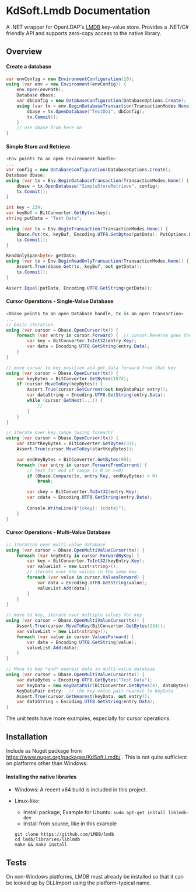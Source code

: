 # KdSoft.Lmdb Documentation
A .NET wrapper for  OpenLDAP's [LMDB](https://github.com/LMDB/lmdb) key-value store.
Provides a .NET/C# friendly API and supports zero-copy access to the native library.

## Overview

#### Create a database

```c#
var envConfig = new EnvironmentConfiguration(10);
using (var env = new Environment(envConfig)) {
    env.Open(envPath);    
    Database dbase;
    var dbConfig = new DatabaseConfiguration(DatabaseOptions.Create);
    using (var tx = env.BeginDatabaseTransaction(TransactionModes.None)) {
        dbase = tx.OpenDatabase("TestDb1", dbConfig);
        tx.Commit();
    }
    // use dbase from here on
}
```

#### Simple Store and Retrieve

```c#
<Env points to an open Environment handle>
...  
var config = new DatabaseConfiguration(DatabaseOptions.Create);
Database dbase;
using (var tx = Env.BeginDatabaseTransaction(TransactionModes.None)) {
    dbase = tx.OpenDatabase("SimpleStoreRetrieve", config);
    tx.Commit();
}

int key = 234;
var keyBuf = BitConverter.GetBytes(key);
string putData = "Test Data";

using (var tx = Env.BeginTransaction(TransactionModes.None)) {
    dbase.Put(tx, keyBuf, Encoding.UTF8.GetBytes(putData), PutOptions.None);
    tx.Commit();
}

ReadOnlySpan<byte> getData;
using (var tx = Env.BeginReadOnlyTransaction(TransactionModes.None)) {
    Assert.True(dbase.Get(tx, keyBuf, out getData));
    tx.Commit();
}

Assert.Equal(putData, Encoding.UTF8.GetString(getData));
```

#### Cursor Operations - Single-Value Database

```c#
<Dbase points to an open Database handle, tx is an open transaction>
...
// basic iteration
using (var cursor = Dbase.OpenCursor(tx)) {
    foreach (var entry in cursor.Forward) {  // cursor.Reverse goes the other way
        var key = BitConverter.ToInt32(entry.Key);
        var data = Encoding.UTF8.GetString(entry.Data);
    }
}

// move cursor to key position and get data forward from that key
using (var cursor = Dbase.OpenCursor(tx)) {
    var keyBytes = BitConverter.GetBytes(1874);
    if (cursor.MoveToKey(keyBytes)) {
        Assert.True(cursor.GetCurrent(out KeyDataPair entry));
        var dataString = Encoding.UTF8.GetString(entry.Data);
        while (cursor.GetNext(...)) {
            //
        }
    }
}

// iterate over key range (using foreach)
using (var cursor = Dbase.OpenCursor(tx)) {
    var startKeyBytes = BitConverter.GetBytes(33);
    Assert.True(cursor.MoveToKey(startKeyBytes));

    var endKeyBytes = BitConverter.GetBytes(99);
    foreach (var entry in cursor.ForwardFromCurrent) {
        // test for end of range (> 0 or >=0)
        if (Dbase.Compare(tx, entry.Key, endKeyBytes) > 0)
            break;

        var ckey = BitConverter.ToInt32(entry.Key);
        var cdata = Encoding.UTF8.GetString(entry.Data);
                        
        Console.WriteLine($"{ckey}: {cdata}");
    }
}

```
#### Cursor Operations - Multi-Value Database
```c#
// iteration over multi-value database
using (var cursor = Dbase.OpenMultiValueCursor(tx)) {
    foreach (var keyEntry in cursor.ForwardByKey) {
        var key = BitConverter.ToInt32(keyEntry.Key);
        var valueList = new List<string>();
        // iterate over the values in the same key
        foreach (var value in cursor.ValuesForward) {
            var data = Encoding.UTF8.GetString(value);
            valueList.Add(data);
        }
    }
}

// move to key, iterate over multiple values for key
using (var cursor = Dbase.OpenMultiValueCursor(tx)) {
    Assert.True(cursor.MoveToKey(BitConverter.GetBytes(234));
    var valueList = new List<string>();
    foreach (var value in cursor.ValuesForward) {
        var data = Encoding.UTF8.GetString(value);
        valueList.Add(data);
    }
}

// Move to key *and* nearest data in multi-value database
using (var cursor = Dbase.OpenMultiValueCursor(tx)) {
    var dataBytes = Encoding.UTF8.GetBytes("Test Data");
    var keyData = new KeyDataPair(BitConverter.GetBytes(4), dataBytes);
    KeyDataPair entry;  // the key-value pair nearest to keyData
    Assert.True(cursor.GetNearest(keyData, out entry));
    var dataString = Encoding.UTF8.GetString(entry.Data);
}
```

The unit tests have more examples, especially for cursor operations.

## Installation

Include as Nuget package from https://www.nuget.org/packages/KdSoft.Lmdb/ . This is not quite sufficient on platforms other than Windows:

#### Installing the native libraries
* Windows: A recent x64 build is included in this project.

* Linux-like: 

  * Install package, Example for Ubuntu: `sudo apt-get install liblmdb-dev`
  * Install from source, like in this example

  ```
  git clone https://github.com/LMDB/lmdb
  cd lmdb/libraries/liblmdb
  make && make install
  ```

## Tests

On non-Windows platforms, LMDB must already be installed so that it can be looked up
by DLLImport using the platform-typical name.
